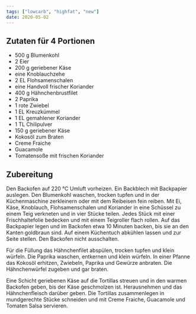 ```yaml
---
tags: ["lowcarb", "highfat", "new"]
date: 2020-05-02
---
```


## Zutaten für 4 Portionen
- 500 g Blumenkohl
- 2     Eier
- 200 g geriebener Käse
- eine  Knoblauchzehe
- 2 EL Flohsamenschalen
- eine  Handvoll frischer Koriander
- 400 g Hähnchenbrustfilet
- 2     Paprika
- 1     rote Zwiebel
- 1 EL  Kreuzkümmel
- 1 EL  gemahlener Koriander
- 1 TL  Chilipulver
- 150 g geriebener Käse
- Kokosöl zum Braten
- Creme Fraiche
- Guacamole
- Tomatensoße mit frischen Koriander

## Zubereitung
Den Backofen auf 220 ℃  Umluft vorheizen. Ein Backblech mit Backpapier auslegen. Den Blumenkohl waschen, trocken tupfen und in der Küchenmaschine zerkleinern oder mit dem Reibeisen fein reiben. Mit Ei, Käse, Knoblauch, Flohsamenschalen und Koriander in eine Schüssel zu einem Teig verkneten und in vier Stücke teilen. Jedes Stück mit einer Frischhaltefolie bedecken und mit einem Teigroller flach rollen. Auf das Backpapier legen und im Backofen etwa 10 Minuten backen, bis sie an den Kanten goldbraun sind. Auf einem Küchentuch abkühlen lassen und zur Seite stellen. Den Backofen nicht ausschalten.

Für die Füllung das Hähnchenfilet abspülen, trocken tupfen und klein würfeln. Die Paprika waschen, entkernen und klein würfeln. In einer Pfanne das Kokosöl erhitzen, Zwiebeln, Paprika und Gewürze anbraten. Die Hähnchenwürfel zugeben und gar braten.

Eine Schicht geriebenen Käse auf die Tortillas streuen und in den warmen Backofen geben, bis der Käse geschmolzen ist. Herausnehmen und das Hähnchenfleisch darüber geben. Die Tortillas zusammenlegen in mundgerechte Stücke schneiden und mit Creme Fraiche, Guacamole und Tomaten Salsa servieren.

